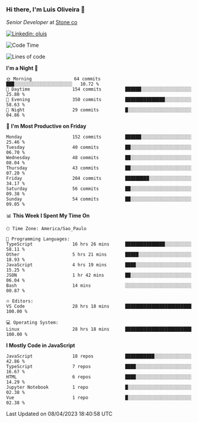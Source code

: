### Hi there, I'm Luis Oliveira 👋
*Senior Developer* at [Stone co](https://www.stone.com.br)  

[![Linkedin: oluis](https://img.shields.io/badge/-ooluis-blue?style=flat-square&logo=Linkedin&logoColor=white&link=https://www.linkedin.com/in/ooluis)](https://www.linkedin.com/in/ooluis/)

<!--START_SECTION:waka-->
![Code Time](http://img.shields.io/badge/Code%20Time-2%2C999%20hrs%2029%20mins-blue)

![Lines of code](https://img.shields.io/badge/From%20Hello%20World%20I%27ve%20Written-341.7%20thousand%20lines%20of%20code-blue)

**I'm a Night 🦉** 

```text
🌞 Morning                64 commits          ███░░░░░░░░░░░░░░░░░░░░░░   10.72 % 
🌆 Daytime                154 commits         ██████░░░░░░░░░░░░░░░░░░░   25.80 % 
🌃 Evening                350 commits         ███████████████░░░░░░░░░░   58.63 % 
🌙 Night                  29 commits          █░░░░░░░░░░░░░░░░░░░░░░░░   04.86 % 
```
📅 **I'm Most Productive on Friday** 

```text
Monday                   152 commits         ██████░░░░░░░░░░░░░░░░░░░   25.46 % 
Tuesday                  40 commits          ██░░░░░░░░░░░░░░░░░░░░░░░   06.70 % 
Wednesday                48 commits          ██░░░░░░░░░░░░░░░░░░░░░░░   08.04 % 
Thursday                 43 commits          ██░░░░░░░░░░░░░░░░░░░░░░░   07.20 % 
Friday                   204 commits         █████████░░░░░░░░░░░░░░░░   34.17 % 
Saturday                 56 commits          ██░░░░░░░░░░░░░░░░░░░░░░░   09.38 % 
Sunday                   54 commits          ██░░░░░░░░░░░░░░░░░░░░░░░   09.05 % 
```


📊 **This Week I Spent My Time On** 

```text
🕑︎ Time Zone: America/Sao_Paulo

💬 Programming Languages: 
TypeScript               16 hrs 26 mins      ███████████████░░░░░░░░░░   58.11 % 
Other                    5 hrs 21 mins       █████░░░░░░░░░░░░░░░░░░░░   18.93 % 
JavaScript               4 hrs 19 mins       ████░░░░░░░░░░░░░░░░░░░░░   15.25 % 
JSON                     1 hr 42 mins        ██░░░░░░░░░░░░░░░░░░░░░░░   06.04 % 
Bash                     14 mins             ░░░░░░░░░░░░░░░░░░░░░░░░░   00.87 % 

🔥 Editors: 
VS Code                  28 hrs 18 mins      █████████████████████████   100.00 % 

💻 Operating System: 
Linux                    28 hrs 18 mins      █████████████████████████   100.00 % 
```

**I Mostly Code in JavaScript** 

```text
JavaScript               18 repos            ███████████░░░░░░░░░░░░░░   42.86 % 
TypeScript               7 repos             ████░░░░░░░░░░░░░░░░░░░░░   16.67 % 
HTML                     6 repos             ████░░░░░░░░░░░░░░░░░░░░░   14.29 % 
Jupyter Notebook         1 repo              █░░░░░░░░░░░░░░░░░░░░░░░░   02.38 % 
Vue                      1 repo              █░░░░░░░░░░░░░░░░░░░░░░░░   02.38 % 
```




 Last Updated on 08/04/2023 18:40:58 UTC
<!--END_SECTION:waka-->
